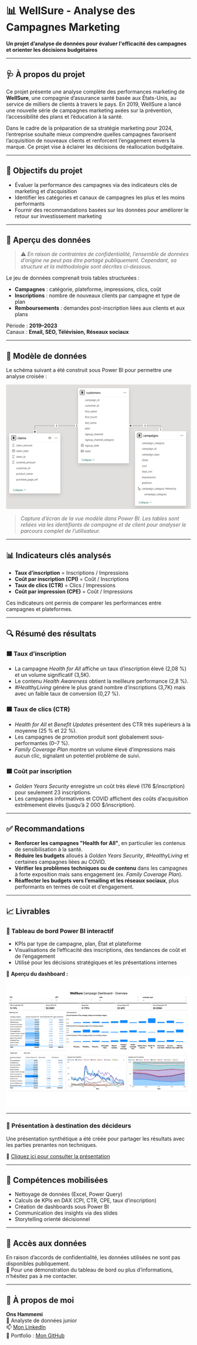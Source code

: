 # 📊 WellSure - Analyse des Campagnes Marketing

**Un projet d’analyse de données pour évaluer l'efficacité des campagnes et orienter les décisions budgétaires**

---

## 🩺 À propos du projet

Ce projet présente une analyse complète des performances marketing de **WellSure**, une compagnie d’assurance santé basée aux États-Unis, au service de milliers de clients à travers le pays. En 2019, WellSure a lancé une nouvelle série de campagnes marketing axées sur la prévention, l’accessibilité des plans et l’éducation à la santé.

Dans le cadre de la préparation de sa stratégie marketing pour 2024, l’entreprise souhaite mieux comprendre quelles campagnes favorisent l’acquisition de nouveaux clients et renforcent l’engagement envers la marque. Ce projet vise à éclairer les décisions de réallocation budgétaire.

---

## 🎯 Objectifs du projet

- Évaluer la performance des campagnes via des indicateurs clés de marketing et d’acquisition  
- Identifier les catégories et canaux de campagnes les plus et les moins performants  
- Fournir des recommandations basées sur les données pour améliorer le retour sur investissement marketing  

---

## 🧮 Aperçu des données

> ⚠️ *En raison de contraintes de confidentialité, l’ensemble de données d’origine ne peut pas être partagé publiquement. Cependant, sa structure et la méthodologie sont décrites ci-dessous.*

Le jeu de données comprenait trois tables structurées :

- **Campagnes** : catégorie, plateforme, impressions, clics, coût  
- **Inscriptions** : nombre de nouveaux clients par campagne et type de plan  
- **Remboursements** : demandes post-inscription liées aux clients et aux plans  

Période : **2019–2023**  
Canaux : **Email, SEO, Télévision, Réseaux sociaux**

---

## 🧱 Modèle de données

Le schéma suivant a été construit sous Power BI pour permettre une analyse croisée :

![Schéma du modèle de données](images/data_model.png)

> *Capture d’écran de la vue modèle dans Power BI. Les tables sont reliées via les identifiants de campagne et de client pour analyser le parcours complet de l’utilisateur.*

---

## 📊 Indicateurs clés analysés

- **Taux d’inscription** = Inscriptions / Impressions  
- **Coût par inscription (CPI)** = Coût / Inscriptions  
- **Taux de clics (CTR)** = Clics / Impressions  
- **Coût par impression (CPE)** = Coût / Impressions  

Ces indicateurs ont permis de comparer les performances entre campagnes et plateformes.

---

## 🔍 Résumé des résultats

### 🟩 Taux d’inscription
- La campagne *Health for All* affiche un taux d’inscription élevé (2,08 %) et un volume significatif (3,5K).  
- Le contenu *Health Awareness* obtient la meilleure performance (2,8 %).  
- *#HealthyLiving* génère le plus grand nombre d’inscriptions (3,7K) mais avec un faible taux de conversion (0,27 %).

### 🟦 Taux de clics (CTR)
- *Health for All* et *Benefit Updates* présentent des CTR très supérieurs à la moyenne (25 % et 22 %).  
- Les campagnes de promotion produit sont globalement sous-performantes (0–7 %).  
- *Family Coverage Plan* montre un volume élevé d’impressions mais aucun clic, signalant un potentiel problème de suivi.

### 🟥 Coût par inscription
- *Golden Years Security* enregistre un coût très élevé (176 $/inscription) pour seulement 23 inscriptions.  
- Les campagnes informatives et COVID affichent des coûts d’acquisition extrêmement élevés (jusqu’à 2 000 $/inscription).

---

## ✅ Recommandations

- **Renforcer les campagnes "Health for All"**, en particulier les contenus de sensibilisation à la santé.  
- **Réduire les budgets** alloués à *Golden Years Security*, *#HealthyLiving* et certaines campagnes liées au COVID.  
- **Vérifier les problèmes techniques ou de contenu** dans les campagnes à forte exposition mais sans engagement (ex. *Family Coverage Plan*).  
- **Réaffecter les budgets vers l’emailing et les réseaux sociaux**, plus performants en termes de coût et d’engagement.

---

## 📈 Livrables

### 📌 Tableau de bord Power BI interactif

- KPIs par type de campagne, plan, État et plateforme  
- Visualisations de l’efficacité des inscriptions, des tendances de coût et de l’engagement  
- Utilisé pour les décisions stratégiques et les présentations internes  

📸 **Aperçu du dashboard :**  
![Dashboard Campagnes WellSure](images/wellsure_dahboard.png)

---

### 📌 Présentation à destination des décideurs

Une présentation synthétique a été créée pour partager les résultats avec les parties prenantes non techniques.  

📄 [Cliquez ici pour consulter la présentation]()

---

## 🧠 Compétences mobilisées

- Nettoyage de données (Excel, Power Query)  
- Calculs de KPIs en DAX (CPI, CTR, CPE, taux d’inscription)  
- Création de dashboards sous Power BI  
- Communication des insights via des slides  
- Storytelling orienté décisionnel

---

## 🚫 Accès aux données

En raison d’accords de confidentialité, les données utilisées ne sont pas disponibles publiquement.  
📩 Pour une démonstration du tableau de bord ou plus d’informations, n’hésitez pas à me contacter.

---

## 🙋 À propos de moi

**Ons Hammemi**  
💼 Analyste de données junior  
📫 [Mon LinkedIn](https://linkedin.com/in/onshammemii)  
📂 Portfolio : [Mon GitHub](https://github.com/onshammemii)
